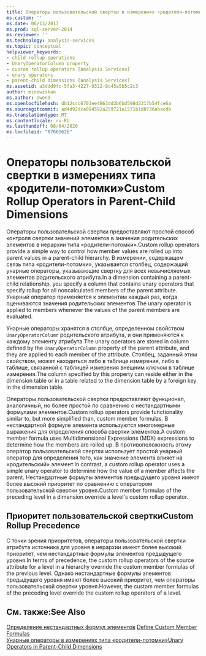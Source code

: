 ```yaml
---
title: Операторы пользовательской свертки в измерениях «родители-потомки» | Документация Майкрософт
ms.custom: ''
ms.date: 06/13/2017
ms.prod: sql-server-2014
ms.reviewer: ''
ms.technology: analysis-services
ms.topic: conceptual
helpviewer_keywords:
- child rollup operations
- UnaryOperatorColumn property
- custom rollup operators [Analysis Services]
- unary operators
- parent-child dimensions [Analysis Services]
ms.assetid: a3ddd9fc-5fa3-4227-9322-8c45a5b5c2c3
author: minewiskan
ms.author: owend
ms.openlocfilehash: db12ccc6703ee4863dd3b6bd598d2317b54fce6a
ms.sourcegitcommit: ad4d92dce894592a259721a1571b1d8736abacdb
ms.translationtype: MT
ms.contentlocale: ru-RU
ms.lasthandoff: 08/04/2020
ms.locfileid: "87665626"
---
```

# <a name="custom-rollup-operators-in-parent-child-dimensions"></a><span data-ttu-id="5d127-102">Операторы пользовательской свертки в измерениях типа «родители-потомки»</span><span class="sxs-lookup"><span data-stu-id="5d127-102">Custom Rollup Operators in Parent-Child Dimensions</span></span>
  <span data-ttu-id="5d127-103">Операторы пользовательской свертки предоставляют простой способ контроля свертки значений элементов в значения родительских элементов в иерархии типа «родители-потомки».</span><span class="sxs-lookup"><span data-stu-id="5d127-103">Custom rollup operators provide a simple way to control how member values are rolled up into parent values in a parent-child hierarchy.</span></span> <span data-ttu-id="5d127-104">В измерении, содержащем связь типа «родители-потомки», указывается столбец, содержащий унарные операторы, указывающие свертку для всех невычисляемых элементов родительского атрибута.</span><span class="sxs-lookup"><span data-stu-id="5d127-104">In a dimension containing a parent-child relationship, you specify a column that contains unary operators that specify rollup for all noncalculated members of the parent attribute.</span></span> <span data-ttu-id="5d127-105">Унарный оператор применяется к элементам каждый раз, когда оцениваются значения родительских элементов.</span><span class="sxs-lookup"><span data-stu-id="5d127-105">The unary operator is applied to members whenever the values of the parent members are evaluated.</span></span>  
  
 <span data-ttu-id="5d127-106">Унарные операторы хранятся в столбце, определенном свойством `UnaryOperatorColumn` родительского атрибута, и они применяются к каждому элементу атрибута.</span><span class="sxs-lookup"><span data-stu-id="5d127-106">The unary operators are stored in column defined by the `UnaryOperatorColumn` property of the parent attribute, and they are applied to each member of the attribute.</span></span> <span data-ttu-id="5d127-107">Столбец, заданный этим свойством, может находиться либо в таблице измерения, либо в таблице, связанной с таблицей измерения внешним ключом в таблице измерения.</span><span class="sxs-lookup"><span data-stu-id="5d127-107">The column specified by this property can reside either in the dimension table or in a table related to the dimension table by a foreign key in the dimension table.</span></span>  
  
 <span data-ttu-id="5d127-108">Операторы пользовательской свертки предоставляют функционал, аналогичный, но более простой по сравнению с нестандартными формулами элементов.</span><span class="sxs-lookup"><span data-stu-id="5d127-108">Custom rollup operators provide functionality similar to, but more simplified than, custom member formulas.</span></span> <span data-ttu-id="5d127-109">В нестандартной формуле элемента используются многомерные выражения для определения способа свертки элементов.</span><span class="sxs-lookup"><span data-stu-id="5d127-109">A custom member formula uses Multidimensional Expressions (MDX) expressions to determine how the members are rolled up.</span></span> <span data-ttu-id="5d127-110">В противоположность этому оператор пользовательской свертки использует простой унарный оператор для определения того, как значение элемента влияет на «родительский» элемент.</span><span class="sxs-lookup"><span data-stu-id="5d127-110">In contrast, a custom rollup operator uses a simple unary operator to determine how the value of a member affects the parent.</span></span> <span data-ttu-id="5d127-111">Нестандартные формулы элементов предыдущего уровня имеют более высокий приоритет по сравнению с оператором пользовательской свертки уровня.</span><span class="sxs-lookup"><span data-stu-id="5d127-111">Custom member formulas of the preceding level in a dimension override a level's custom rollup operator.</span></span>  
  
## <a name="custom-rollup-precedence"></a><span data-ttu-id="5d127-112">Приоритет пользовательской свертки</span><span class="sxs-lookup"><span data-stu-id="5d127-112">Custom Rollup Precedence</span></span>  
 <span data-ttu-id="5d127-113">С точки зрения приоритетов, операторы пользовательской свертки атрибута источника для уровня в иерархии имеют более высокий приоритет, чем нестандартные формулы элементов предыдущего уровня.</span><span class="sxs-lookup"><span data-stu-id="5d127-113">In terms of precedence, the custom rollup operators of the source attribute for a level in a hierarchy override the custom member formulas of the previous level.</span></span> <span data-ttu-id="5d127-114">Однако нестандартные формулы элементов предыдущего уровня имеют более высокий приоритет, чем операторы пользовательской свертки уровня.</span><span class="sxs-lookup"><span data-stu-id="5d127-114">However, the custom member formulas of the preceding level override the custom rollup operators of a level.</span></span>  
  
## <a name="see-also"></a><span data-ttu-id="5d127-115">См. также:</span><span class="sxs-lookup"><span data-stu-id="5d127-115">See Also</span></span>  
 <span data-ttu-id="5d127-116">[Определение нестандартных формул элементов](attribute-properties-define-custom-member-formulas.md) </span><span class="sxs-lookup"><span data-stu-id="5d127-116">[Define Custom Member Formulas](attribute-properties-define-custom-member-formulas.md) </span></span>  
 [<span data-ttu-id="5d127-117">Унарные операторы в измерениях типа «родители-потомки»</span><span class="sxs-lookup"><span data-stu-id="5d127-117">Unary Operators in Parent-Child Dimensions</span></span>](parent-child-dimension-attributes-unary-operators.md)  
  
  
